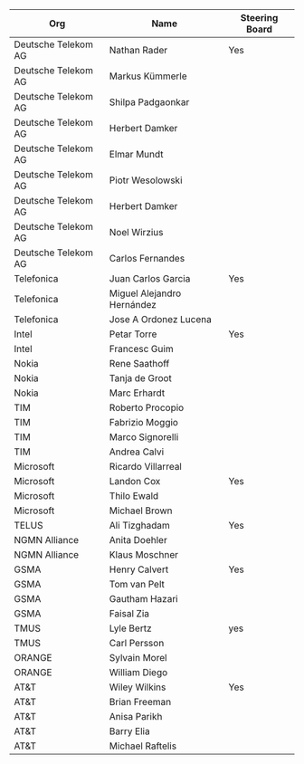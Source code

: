 
| Org                    | Name                                                | Steering Board |
| -----------------------| ----------------------------------------------------|----------------|
| Deutsche Telekom AG   | Nathan Rader| Yes |
| Deutsche Telekom AG   | Markus Kümmerle ||
| Deutsche Telekom AG   | Shilpa Padgaonkar ||
| Deutsche Telekom AG   | Herbert Damker ||
| Deutsche Telekom AG   | Elmar Mundt ||
| Deutsche Telekom AG   | Piotr Wesolowski ||
| Deutsche Telekom AG   | Herbert Damker ||
| Deutsche Telekom AG   | Noel Wirzius ||
| Deutsche Telekom AG   | Carlos Fernandes ||
| Telefonica   | Juan Carlos Garcia | Yes |
| Telefonica   | Miguel Alejandro Hernández ||
| Telefonica   | Jose A Ordonez Lucena ||
| Intel | Petar Torre | Yes |
| Intel | Francesc Guim ||
| Nokia | Rene Saathoff ||
| Nokia | Tanja de Groot ||
| Nokia | Marc Erhardt ||
| TIM | Roberto Procopio ||
| TIM | Fabrizio Moggio ||
| TIM | Marco Signorelli ||
| TIM | Andrea Calvi ||
| Microsoft | Ricardo Villarreal ||
| Microsoft | Landon Cox |Yes|
| Microsoft | Thilo Ewald ||
| Microsoft | Michael Brown ||
| TELUS | Ali Tizghadam | Yes |
| NGMN Alliance | Anita Doehler ||
| NGMN Alliance | Klaus Moschner ||
| GSMA | Henry Calvert |Yes|
| GSMA | Tom van Pelt ||
| GSMA | Gautham Hazari ||
| GSMA | Faisal Zia ||
| TMUS | Lyle Bertz | yes |
| TMUS | Carl Persson ||
| ORANGE | Sylvain Morel ||
| ORANGE | William Diego ||
| AT&T | Wiley Wilkins | Yes |
| AT&T | Brian Freeman ||
| AT&T | Anisa Parikh ||
| AT&T | Barry Elia ||
| AT&T | Michael Raftelis ||


